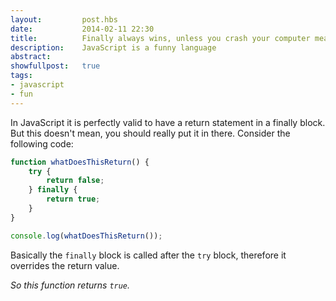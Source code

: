 ```yaml
---
layout:         post.hbs
date:           2014-02-11 22:30
title:          Finally always wins, unless you crash your computer meanwhile
description:    JavaScript is a funny language
abstract:
showfullpost:   true
tags:
- javascript
- fun
---
```

In JavaScript it is perfectly valid to have a return statement in a finally block. But this doesn't mean, you should really put it in there.
Consider the following code:

```JavaScript
function whatDoesThisReturn() {
    try {
        return false;
    } finally {
        return true;
    }
}

console.log(whatDoesThisReturn());
```

Basically the `finally` block is called after the `try` block, therefore it overrides the return value.

*So this function returns `true`.*

